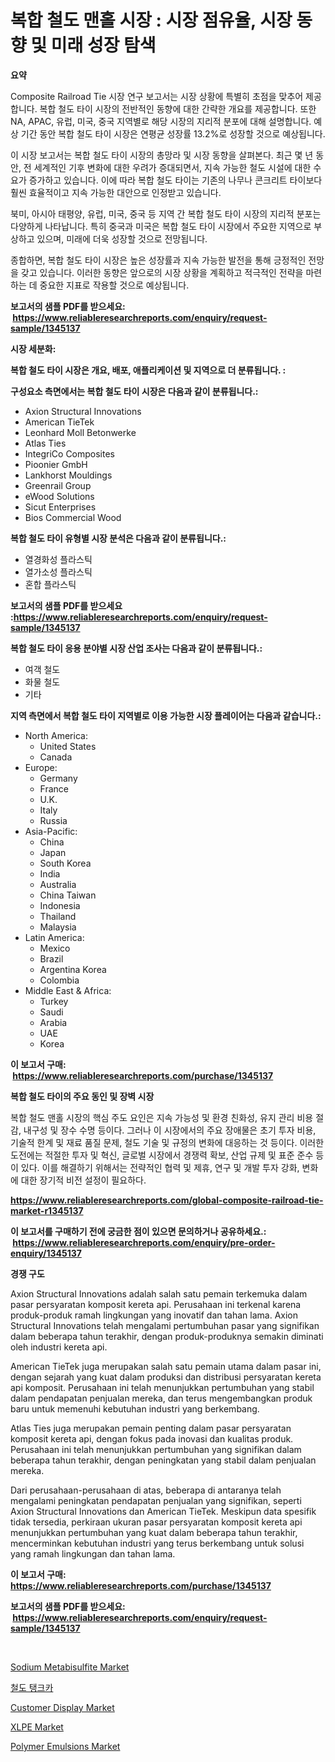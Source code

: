 <p><h1>복합 철도 맨홀 시장 : 시장 점유율, 시장 동향 및 미래 성장 탐색</h1></p><p><strong>요약</strong></p>
<p><p>Composite Railroad Tie 시장 연구 보고서는 시장 상황에 특별히 초점을 맞추어 제공합니다. 복합 철도 타이 시장의 전반적인 동향에 대한 간략한 개요를 제공합니다. 또한 NA, APAC, 유럽, 미국, 중국 지역별로 해당 시장의 지리적 분포에 대해 설명합니다. 예상 기간 동안 복합 철도 타이 시장은 연평균 성장률 13.2%로 성장할 것으로 예상됩니다.</p><p>이 시장 보고서는 복합 철도 타이 시장의 총망라 및 시장 동향을 살펴본다. 최근 몇 년 동안, 전 세계적인 기후 변화에 대한 우려가 증대되면서, 지속 가능한 철도 시설에 대한 수요가 증가하고 있습니다. 이에 따라 복합 철도 타이는 기존의 나무나 콘크리트 타이보다 훨씬 효율적이고 지속 가능한 대안으로 인정받고 있습니다.</p><p>북미, 아시아 태평양, 유럽, 미국, 중국 등 지역 간 복합 철도 타이 시장의 지리적 분포는 다양하게 나타납니다. 특히 중국과 미국은 복합 철도 타이 시장에서 주요한 지역으로 부상하고 있으며, 미래에 더욱 성장할 것으로 전망됩니다.</p><p>종합하면, 복합 철도 타이 시장은 높은 성장률과 지속 가능한 발전을 통해 긍정적인 전망을 갖고 있습니다. 이러한 동향은 앞으로의 시장 상황을 계획하고 적극적인 전략을 마련하는 데 중요한 지표로 작용할 것으로 예상됩니다.</p></p>
<p><strong>보고서의 샘플 PDF를 받으세요: &nbsp;<a href="https://www.reliableresearchreports.com/enquiry/request-sample/1345137">https://www.reliableresearchreports.com/enquiry/request-sample/1345137</a></strong></p>
<p><strong>시장 세분화:</strong></p>
<p><strong> 복합 철도 타이 시장은 개요, 배포, 애플리케이션 및 지역으로 더 분류됩니다. :</strong></p>
<p><strong>구성요소 측면에서는 복합 철도 타이 시장은 다음과 같이 분류됩니다.:</strong></p>
<p><ul><li>Axion Structural Innovations</li><li>American TieTek</li><li>Leonhard Moll Betonwerke</li><li>Atlas Ties</li><li>IntegriCo Composites</li><li>Pioonier GmbH</li><li>Lankhorst Mouldings</li><li>Greenrail Group</li><li>eWood Solutions</li><li>Sicut Enterprises</li><li>Bios Commercial Wood</li></ul></p>
<p><strong> 복합 철도 타이 유형별 시장 분석은 다음과 같이 분류됩니다.:</strong></p>
<p><ul><li>열경화성 플라스틱</li><li>열가소성 플라스틱</li><li>혼합 플라스틱</li></ul></p>
<p><strong>보고서의 샘플 PDF를 받으세요 :<a href="https://www.reliableresearchreports.com/enquiry/request-sample/1345137">https://www.reliableresearchreports.com/enquiry/request-sample/1345137</a></strong></p>
<p><strong> 복합 철도 타이 응용 분야별 시장 산업 조사는 다음과 같이 분류됩니다.:</strong></p>
<p><ul><li>여객 철도</li><li>화물 철도</li><li>기타</li></ul></p>
<p><strong>지역 측면에서 복합 철도 타이 지역별로 이용 가능한 시장 플레이어는 다음과 같습니다.:</strong></p>
<p><ul>
    <li>
        North America:
        <ul>
            <li>United States</li>
            <li>Canada</li>
        </ul>
    </li>
    <li>
        Europe:
        <ul>
            <li>Germany</li>
            <li>France</li>
            <li>U.K.</li>
            <li>Italy</li>
            <li>Russia</li>
        </ul>
    </li>
    <li>
        Asia-Pacific:
        <ul>
            <li>China</li>
            <li>Japan</li>
            <li>South Korea</li>
            <li>India</li>
            <li>Australia</li>
            <li>China Taiwan</li>
            <li>Indonesia</li>
            <li>Thailand</li>
            <li>Malaysia</li>
        </ul>
    </li>
    <li>
        Latin America:
        <ul>
            <li>Mexico</li>
            <li>Brazil</li>
            <li>Argentina Korea</li>
            <li>Colombia</li>
        </ul>
    </li>
    <li>
        Middle East & Africa:
        <ul>
            <li>Turkey</li>
            <li>Saudi</li>
            <li>Arabia</li>
            <li>UAE</li>
            <li>Korea</li>
        </ul>
    </li>
    </ul></p>
<p><strong>이 보고서 구매: &nbsp;<a href="https://www.reliableresearchreports.com/purchase/1345137">https://www.reliableresearchreports.com/purchase/1345137</a></strong></p>
<p><strong>복합 철도 타이의 주요 동인 및 장벽 시장</strong></p>
<p><p>복합 철도 맨홀 시장의 핵심 주도 요인은 지속 가능성 및 환경 친화성, 유지 관리 비용 절감, 내구성 및 장수 수명 등이다. 그러나 이 시장에서의 주요 장애물은 초기 투자 비용, 기술적 한계 및 재료 품질 문제, 철도 기술 및 규정의 변화에 대응하는 것 등이다. 이러한 도전에는 적절한 투자 및 혁신, 글로벌 시장에서 경쟁력 확보, 산업 규제 및 표준 준수 등이 있다. 이를 해결하기 위해서는 전략적인 협력 및 제휴, 연구 및 개발 투자 강화, 변화에 대한 장기적 비전 설정이 필요하다.</p></p>
<p><strong><a href="https://www.reliableresearchreports.com/global-composite-railroad-tie-market-r1345137">https://www.reliableresearchreports.com/global-composite-railroad-tie-market-r1345137</a></strong></p>
<p><strong>이 보고서를 구매하기 전에 궁금한 점이 있으면 문의하거나 공유하세요.: &nbsp;<a href="https://www.reliableresearchreports.com/enquiry/pre-order-enquiry/1345137">https://www.reliableresearchreports.com/enquiry/pre-order-enquiry/1345137</a></strong></p>
<p><strong>경쟁 구도</strong></p>
<p><p>Axion Structural Innovations adalah salah satu pemain terkemuka dalam pasar persyaratan komposit kereta api. Perusahaan ini terkenal karena produk-produk ramah lingkungan yang inovatif dan tahan lama. Axion Structural Innovations telah mengalami pertumbuhan pasar yang signifikan dalam beberapa tahun terakhir, dengan produk-produknya semakin diminati oleh industri kereta api.</p><p>American TieTek juga merupakan salah satu pemain utama dalam pasar ini, dengan sejarah yang kuat dalam produksi dan distribusi persyaratan kereta api komposit. Perusahaan ini telah menunjukkan pertumbuhan yang stabil dalam pendapatan penjualan mereka, dan terus mengembangkan produk baru untuk memenuhi kebutuhan industri yang berkembang.</p><p>Atlas Ties juga merupakan pemain penting dalam pasar persyaratan komposit kereta api, dengan fokus pada inovasi dan kualitas produk. Perusahaan ini telah menunjukkan pertumbuhan yang signifikan dalam beberapa tahun terakhir, dengan peningkatan yang stabil dalam penjualan mereka.</p><p>Dari perusahaan-perusahaan di atas, beberapa di antaranya telah mengalami peningkatan pendapatan penjualan yang signifikan, seperti Axion Structural Innovations dan American TieTek. Meskipun data spesifik tidak tersedia, perkiraan ukuran pasar persyaratan komposit kereta api menunjukkan pertumbuhan yang kuat dalam beberapa tahun terakhir, mencerminkan kebutuhan industri yang terus berkembang untuk solusi yang ramah lingkungan dan tahan lama.</p></p>
<p><strong>이 보고서 구매: &nbsp; <a href="https://www.reliableresearchreports.com/purchase/1345137">https://www.reliableresearchreports.com/purchase/1345137</a></strong></p>
<p><strong>보고서의 샘플 PDF를 받으세요: &nbsp;<a href="https://www.reliableresearchreports.com/enquiry/request-sample/1345137">https://www.reliableresearchreports.com/enquiry/request-sample/1345137</a></strong><strong></strong></p>
<p>&nbsp;</p>
<p><p><a href="https://automatic-knee-4c7.notion.site/Sodium-Metabisulfite-Market-Size-and-Examines-its-Market-Scope-with-a-Primary-Focus-on-Growth-Oppo-280472e74a964f4fba3f2999adce3994">Sodium Metabisulfite Market</a></p><p><a href="https://github.com/BrettWeberrt8767765/Market-Research-Report-List-1/blob/main/578941420068.md">철도 탱크카</a></p><p><a href="https://github.com/yoshih12/Market-Research-Report-List-2/blob/main/customer-display-market.md">Customer Display Market</a></p><p><a href="https://issuu.com/reportprime-2/docs/xlpe-market-size-2030.pptx">XLPE Market</a></p><p><a href="https://issuu.com/reportprime-2/docs/polymer-emulsions-market-size-2030.pptx">Polymer Emulsions Market</a></p></p>